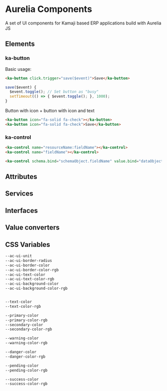 # Aurelia Components
A set of UI components for Kamaji based ERP applications build with Aurelia JS

## Elements
### ka-button
Basic usage:
```html
<ka-button click.trigger="save($event)">Save</ka-button>
```
```js
save($event) {
  $event.toggle(); // Set button as "busy"
  setTimeout(() => { $event.toggle(); }, 1000);
}
```
Button with icon + button with icon and text
```html
<ka-button icon="fa-solid fa-check"></ka-button>
<ka-button icon="fa-solid fa-check">Save</ka-button>
```
### ka-control
```html
<ka-control name="resourceName:fieldName"></ka-control>
<ka-control name="fieldName"></ka-control>

<ka-control schema.bind="schemaObject.fieldName" value.bind="dataObject.fieldName"></ka-control>
```
## Attributes
## Services
## Interfaces
## Value converters
## CSS Variables
```css
--ac-ui-unit
--ac-ui-border-radius
--ac-ui-border-color
--ac-ui-border-color-rgb
--ac-ui-text-color
--ac-ui-text-color-rgb
--ac-ui-background-color
--ac-ui-background-color-rgb


--text-color
--text-color-rgb

--primary-color
--primary-color-rgb
--secondary-color
--secondary-color-rgb

--warning-color
--warning-color-rgb

--danger-color
--danger-color-rgb

--pending-color
--pending-color-rgb

--success-color
--success-color-rgb
```